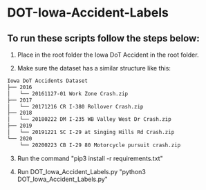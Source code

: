 # DOT-Iowa-Accident-Labels

## To run these scripts follow the steps below:

1.  Place in the root folder the Iowa DoT Accident in the root folder.

2.  Make sure the dataset has a similar structure like this:

```bash
Iowa DoT Accidents Dataset
├── 2016
│   └── 20161127-01 Work Zone Crash.zip
├── 2017
│   └── 20171216 CR I-380 Rollover Crash.zip
├── 2018
│   └── 20180222 DM I-235 WB Valley West Dr Crash.zip
├── 2019
│   └── 20191221 SC I-29 at Singing Hills Rd Crash.zip
└── 2020
    └── 20200223 CB I-29 80 Motorcycle pursuit crash.zip
 ```
 
3.  Run the command "pip3 install -r requirements.txt"

4.  Run DOT_Iowa_Accident_Labels.py "python3 DOT_Iowa_Accident_Labels.py"

